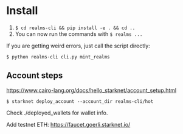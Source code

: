 # Install

1. `$ cd realms-cli && pip install -e . && cd ..`
2. You can now run the commands with `$ realms ...`

If you are getting weird errors, just call the script directly:

`$ python realms-cli cli.py mint_realms`

## Account steps

https://www.cairo-lang.org/docs/hello_starknet/account_setup.html

`$ starknet deploy_account --account_dir realms-cli/hot`

Check ./deployed_wallets for wallet info.

Add testnet ETH: https://faucet.goerli.starknet.io/